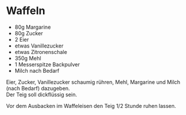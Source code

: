 # Waffeln
* 80g Margarine
* 80g Zucker
* 2 Eier
* etwas Vanillezucker
* etwas Zitronenschale
* 350g Mehl
* 1 Messerspitze Backpulver
* Milch nach Bedarf

Eier, Zucker, Vanillezucker schaumig rühren, Mehl, Margarine und Milch (nach Bedarf) dazugeben.  
Der Teig soll dickflüssig sein. 

Vor dem Ausbacken im Waffeleisen den Teig 1/2 Stunde ruhen lassen.